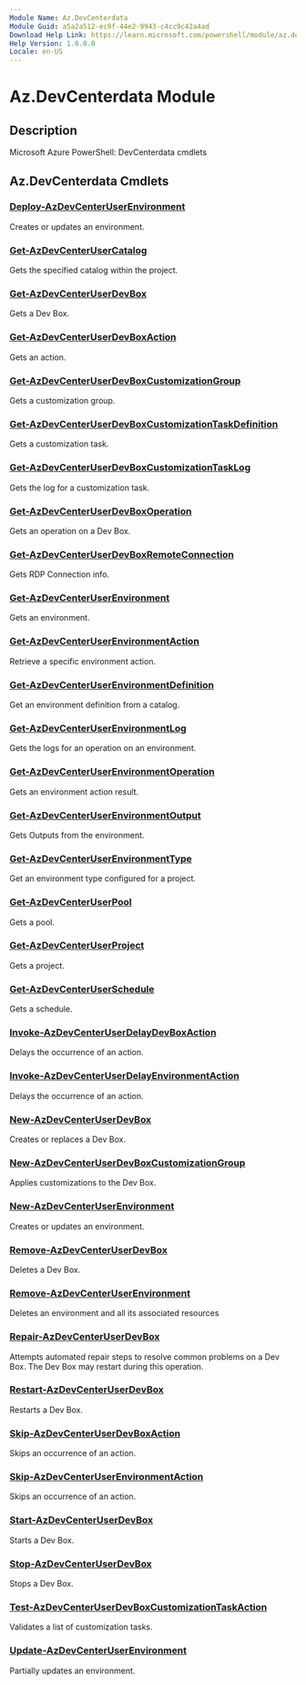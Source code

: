 ```yaml
---
Module Name: Az.DevCenterdata
Module Guid: a5a2a512-ec9f-44e2-9943-c4cc9c42a4ad
Download Help Link: https://learn.microsoft.com/powershell/module/az.devcenterdata
Help Version: 1.0.0.0
Locale: en-US
---
```


# Az.DevCenterdata Module
## Description
Microsoft Azure PowerShell: DevCenterdata cmdlets

## Az.DevCenterdata Cmdlets
### [Deploy-AzDevCenterUserEnvironment](Deploy-AzDevCenterUserEnvironment.md)
Creates or updates an environment.

### [Get-AzDevCenterUserCatalog](Get-AzDevCenterUserCatalog.md)
Gets the specified catalog within the project.

### [Get-AzDevCenterUserDevBox](Get-AzDevCenterUserDevBox.md)
Gets a Dev Box.

### [Get-AzDevCenterUserDevBoxAction](Get-AzDevCenterUserDevBoxAction.md)
Gets an action.

### [Get-AzDevCenterUserDevBoxCustomizationGroup](Get-AzDevCenterUserDevBoxCustomizationGroup.md)
Gets a customization group.

### [Get-AzDevCenterUserDevBoxCustomizationTaskDefinition](Get-AzDevCenterUserDevBoxCustomizationTaskDefinition.md)
Gets a customization task.

### [Get-AzDevCenterUserDevBoxCustomizationTaskLog](Get-AzDevCenterUserDevBoxCustomizationTaskLog.md)
Gets the log for a customization task.

### [Get-AzDevCenterUserDevBoxOperation](Get-AzDevCenterUserDevBoxOperation.md)
Gets an operation on a Dev Box.

### [Get-AzDevCenterUserDevBoxRemoteConnection](Get-AzDevCenterUserDevBoxRemoteConnection.md)
Gets RDP Connection info.

### [Get-AzDevCenterUserEnvironment](Get-AzDevCenterUserEnvironment.md)
Gets an environment.

### [Get-AzDevCenterUserEnvironmentAction](Get-AzDevCenterUserEnvironmentAction.md)
Retrieve a specific environment action.

### [Get-AzDevCenterUserEnvironmentDefinition](Get-AzDevCenterUserEnvironmentDefinition.md)
Get an environment definition from a catalog.

### [Get-AzDevCenterUserEnvironmentLog](Get-AzDevCenterUserEnvironmentLog.md)
Gets the logs for an operation on an environment.

### [Get-AzDevCenterUserEnvironmentOperation](Get-AzDevCenterUserEnvironmentOperation.md)
Gets an environment action result.

### [Get-AzDevCenterUserEnvironmentOutput](Get-AzDevCenterUserEnvironmentOutput.md)
Gets Outputs from the environment.

### [Get-AzDevCenterUserEnvironmentType](Get-AzDevCenterUserEnvironmentType.md)
Get an environment type configured for a project.

### [Get-AzDevCenterUserPool](Get-AzDevCenterUserPool.md)
Gets a pool.

### [Get-AzDevCenterUserProject](Get-AzDevCenterUserProject.md)
Gets a project.

### [Get-AzDevCenterUserSchedule](Get-AzDevCenterUserSchedule.md)
Gets a schedule.

### [Invoke-AzDevCenterUserDelayDevBoxAction](Invoke-AzDevCenterUserDelayDevBoxAction.md)
Delays the occurrence of an action.

### [Invoke-AzDevCenterUserDelayEnvironmentAction](Invoke-AzDevCenterUserDelayEnvironmentAction.md)
Delays the occurrence of an action.

### [New-AzDevCenterUserDevBox](New-AzDevCenterUserDevBox.md)
Creates or replaces a Dev Box.

### [New-AzDevCenterUserDevBoxCustomizationGroup](New-AzDevCenterUserDevBoxCustomizationGroup.md)
Applies customizations to the Dev Box.

### [New-AzDevCenterUserEnvironment](New-AzDevCenterUserEnvironment.md)
Creates or updates an environment.

### [Remove-AzDevCenterUserDevBox](Remove-AzDevCenterUserDevBox.md)
Deletes a Dev Box.

### [Remove-AzDevCenterUserEnvironment](Remove-AzDevCenterUserEnvironment.md)
Deletes an environment and all its associated resources

### [Repair-AzDevCenterUserDevBox](Repair-AzDevCenterUserDevBox.md)
Attempts automated repair steps to resolve common problems on a Dev Box.
The Dev Box may restart during this operation.

### [Restart-AzDevCenterUserDevBox](Restart-AzDevCenterUserDevBox.md)
Restarts a Dev Box.

### [Skip-AzDevCenterUserDevBoxAction](Skip-AzDevCenterUserDevBoxAction.md)
Skips an occurrence of an action.

### [Skip-AzDevCenterUserEnvironmentAction](Skip-AzDevCenterUserEnvironmentAction.md)
Skips an occurrence of an action.

### [Start-AzDevCenterUserDevBox](Start-AzDevCenterUserDevBox.md)
Starts a Dev Box.

### [Stop-AzDevCenterUserDevBox](Stop-AzDevCenterUserDevBox.md)
Stops a Dev Box.

### [Test-AzDevCenterUserDevBoxCustomizationTaskAction](Test-AzDevCenterUserDevBoxCustomizationTaskAction.md)
Validates a list of customization tasks.

### [Update-AzDevCenterUserEnvironment](Update-AzDevCenterUserEnvironment.md)
Partially updates an environment.


